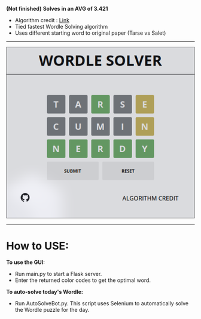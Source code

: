 **(Not finished)**
**Solves in an AVG of 3.421**
- Algorithm credit : <a href="http://wordle-page.s3-website-us-east-1.amazonaws.com/assets/Wordle_Paper_Final.pdf">Link</a>
- Tied fastest Wordle Solving algorithm
- Uses different starting word to original paper (Tarse vs Salet)
___

![Web](imgs/image.png)
___
# How to USE:
**To use the GUI:**
- Run main.py to start a Flask server.
- Enter the returned color codes to get the optimal word.

**To auto-solve today's Wordle:**
- Run AutoSolveBot.py. This script uses Selenium to automatically solve the Wordle puzzle for the day.
